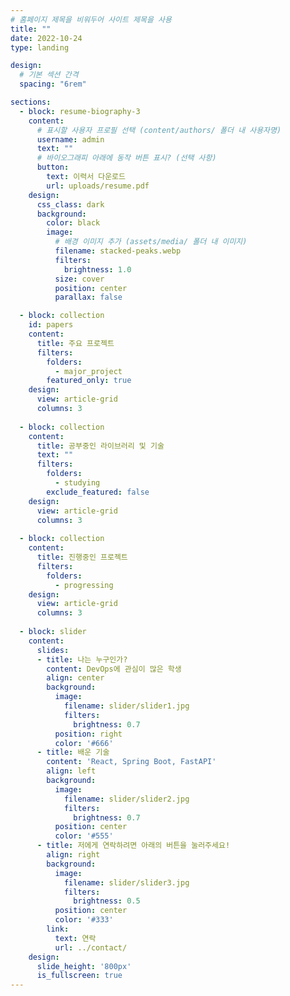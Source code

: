 ```yaml
---
# 홈페이지 제목을 비워두어 사이트 제목을 사용
title: ""
date: 2022-10-24
type: landing

design:
  # 기본 섹션 간격
  spacing: "6rem"

sections:
  - block: resume-biography-3
    content:
      # 표시할 사용자 프로필 선택 (content/authors/ 폴더 내 사용자명)
      username: admin
      text: ""
      # 바이오그래피 아래에 동작 버튼 표시? (선택 사항)
      button:
        text: 이력서 다운로드
        url: uploads/resume.pdf
    design:
      css_class: dark
      background:
        color: black
        image:
          # 배경 이미지 추가 (assets/media/ 폴더 내 이미지)
          filename: stacked-peaks.webp
          filters:
            brightness: 1.0
          size: cover
          position: center
          parallax: false

  - block: collection
    id: papers
    content:
      title: 주요 프로젝트
      filters:
        folders:
          - major_project
        featured_only: true
    design:
      view: article-grid
      columns: 3
  
  - block: collection
    content:
      title: 공부중인 라이브러리 및 기술
      text: ""
      filters:
        folders:
          - studying
        exclude_featured: false
    design:
      view: article-grid
      columns: 3
  
  - block: collection
    content:
      title: 진행중인 프로젝트
      filters:
        folders:
          - progressing
    design:
      view: article-grid
      columns: 3
    
  - block: slider
    content:
      slides:
      - title: 나는 누구인가?
        content: DevOps에 관심이 많은 학생
        align: center
        background:
          image:
            filename: slider/slider1.jpg
            filters:
              brightness: 0.7
          position: right
          color: '#666'
      - title: 배운 기술
        content: 'React, Spring Boot, FastAPI'
        align: left
        background:
          image:
            filename: slider/slider2.jpg
            filters:
              brightness: 0.7
          position: center
          color: '#555'
      - title: 저에게 연락하려면 아래의 버튼을 눌러주세요!
        align: right
        background:
          image:
            filename: slider/slider3.jpg
            filters:
              brightness: 0.5
          position: center
          color: '#333'
        link:
          text: 연락
          url: ../contact/
    design:
      slide_height: '800px'
      is_fullscreen: true
---
```

